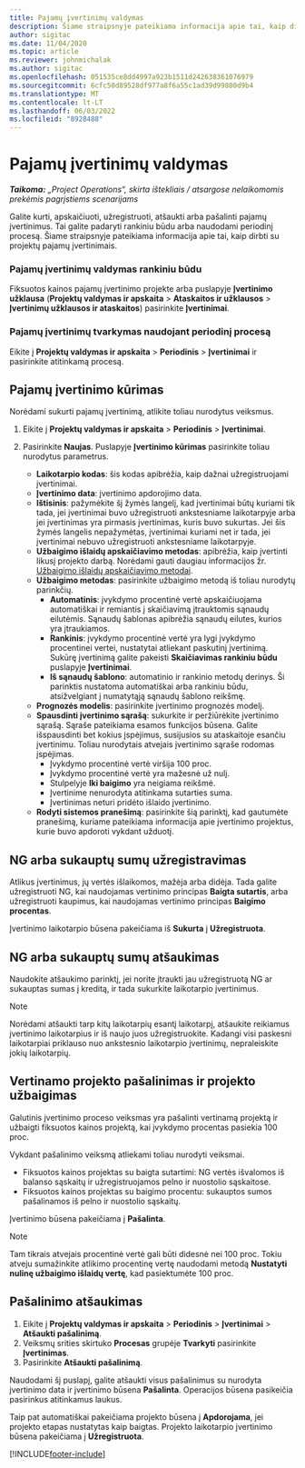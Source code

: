 ```yaml
---
title: Pajamų įvertinimų valdymas
description: Šiame straipsnyje pateikiama informacija apie tai, kaip dirbti su projektų pajamų įvertinimais.
author: sigitac
ms.date: 11/04/2020
ms.topic: article
ms.reviewer: johnmichalak
ms.author: sigitac
ms.openlocfilehash: 051535ce8dd4997a923b1511d242638361076979
ms.sourcegitcommit: 6cfc50d89528df977a8f6a55c1ad39d99800d9b4
ms.translationtype: MT
ms.contentlocale: lt-LT
ms.lasthandoff: 06/03/2022
ms.locfileid: "8928488"
---
```

# <a name="manage-revenue-estimates"></a>Pajamų įvertinimų valdymas

_**Taikoma:** „Project Operations“, skirta ištekliais / atsargose nelaikomomis prekėmis pagrįstiems scenarijams_

Galite kurti, apskaičiuoti, užregistruoti, atšaukti arba pašalinti pajamų įvertinimus. Tai galite padaryti rankiniu būdu arba naudodami periodinį procesą. Šiame straipsnyje pateikiama informacija apie tai, kaip dirbti su projektų pajamų įvertinimais.

### <a name="manage-revenue-estimates-manually"></a>Pajamų įvertinimų valdymas rankiniu būdu

Fiksuotos kainos pajamų įvertinimo projekte arba puslapyje **Įvertinimo užklausa** (**Projektų valdymas ir apskaita** > **Ataskaitos ir užklausos** > **Įvertinimų užklausos ir ataskaitos**) pasirinkite **Įvertinimai**.

### <a name="manage-revenue-estimates-using-a-periodic-process"></a>Pajamų įvertinimų tvarkymas naudojant periodinį procesą

Eikite į **Projektų valdymas ir apskaita** > **Periodinis** > **Įvertinimai** ir pasirinkite atitinkamą procesą.

## <a name="create-a-revenue-estimate"></a>Pajamų įvertinimo kūrimas

Norėdami sukurti pajamų įvertinimą, atlikite toliau nurodytus veiksmus. 

1. Eikite į **Projektų valdymas ir apskaita** > **Periodinis** > **Įvertinimai**.
2. Pasirinkite **Naujas**. Puslapyje **Įvertinimo kūrimas** pasirinkite toliau nurodytus parametrus.

   - **Laikotarpio kodas**: šis kodas apibrėžia, kaip dažnai užregistruojami įvertinimai.
   - **Įvertinimo data**: įvertinimo apdorojimo data.
   - **Ištisinis**: pažymėkite šį žymės langelį, kad įvertinimai būtų kuriami tik tada, jei įvertinimai buvo užregistruoti ankstesniame laikotarpyje arba jei įvertinimas yra pirmasis įvertinimas, kuris buvo sukurtas. Jei šis žymės langelis nepažymėtas, įvertinimai kuriami net ir tada, jei įvertinimai nebuvo užregistruoti ankstesniame laikotarpyje.
   - **Užbaigimo išlaidų apskaičiavimo metodas**: apibrėžia, kaip įvertinti likusį projekto darbą. Norėdami gauti daugiau informacijos žr. [Užbaigimo išlaidų apskaičiavimo metodai](cost-complete-methods.md).
   - **Užbaigimo metodas**: pasirinkite užbaigimo metodą iš toliau nurodytų parinkčių.
     - **Automatinis**: įvykdymo procentinė vertė apskaičiuojama automatiškai ir remiantis į skaičiavimą įtrauktomis sąnaudų eilutėmis. Sąnaudų šablonas apibrėžia sąnaudų eilutes, kurios yra įtraukiamos.
     - **Rankinis**: įvykdymo procentinė vertė yra lygi įvykdymo procentinei vertei, nustatytai atliekant paskutinį įvertinimą. Sukūrę įvertinimą galite pakeisti **Skaičiavimas rankiniu būdu** puslapyje **Įvertinimai**.
     - **Iš sąnaudų šablono**: automatinio ir rankinio metodų derinys. Ši parinktis nustatoma automatiškai arba rankiniu būdu, atsižvelgiant į numatytąją sąnaudų šablono reikšmę.
   - **Prognozės modelis**: pasirinkite įvertinimo prognozės modelį.
   - **Spausdinti įvertinimo sąrašą**: sukurkite ir peržiūrėkite įvertinimo sąrašą. Sąraše pateikiama esamos funkcijos būsena. Galite išspausdinti bet kokius įspėjimus, susijusios su ataskaitoje esančiu įvertinimu. Toliau nurodytais atvejais įvertinimo sąraše rodomas įspėjimas.
     - Įvykdymo procentinė vertė viršija 100 proc.
     - Įvykdymo procentinė vertė yra mažesnė už nulį.
     - Stulpelyje **Iki baigimo** yra neigiama reikšmė.
     - Įvertinime nenurodyta atitinkama sutarties suma.
     - Įvertinimas neturi pridėto išlaido įvertinimo.
   - **Rodyti sistemos pranešimą**: pasirinkite šią parinktį, kad gautumėte pranešimą, kuriame pateikiama informacija apie įvertinimo projektus, kurie buvo apdoroti vykdant užduotį.


## <a name="post-wip-or-accruals"></a>NG arba sukauptų sumų užregistravimas

Atlikus įvertinimus, jų vertės išlaikomos, mažėja arba didėja. Tada galite užregistruoti NG, kai naudojamas vertinimo principas **Baigta sutartis**, arba užregistruoti kaupimus, kai naudojamas vertinimo principas **Baigimo procentas**.
  
Įvertinimo laikotarpio būsena pakeičiama iš **Sukurta** į **Užregistruota**.

## <a name="reverse-wip-or-accruals"></a>NG arba sukauptų sumų atšaukimas

Naudokite atšaukimo parinktį, jei norite įtraukti jau užregistruotą NG ar sukauptas sumas į kreditą, ir tada sukurkite laikotarpio įvertinimus.

> [!NOTE]
> Norėdami atšaukti tarp kitų laikotarpių esantį laikotarpį, atšaukite reikiamus įvertinimo laikotarpius ir iš naujo juos užregistruokite. Kadangi visi paskesni laikotarpiai priklauso nuo ankstesnio laikotarpio įvertinimų, nepraleiskite jokių laikotarpių.

## <a name="eliminate-the-estimate-project-and-finish-the-project"></a>Vertinamo projekto pašalinimas ir projekto užbaigimas

Galutinis įvertinimo proceso veiksmas yra pašalinti vertinamą projektą ir užbaigti fiksuotos kainos projektą, kai įvykdymo procentas pasiekia 100 proc.

Vykdant pašalinimo veiksmą atliekami toliau nurodyti veiksmai.

- Fiksuotos kainos projektas su baigta sutartimi: NG vertės išvalomos iš balanso sąskaitų ir užregistruojamos pelno ir nuostolio sąskaitose.
- Fiksuotos kainos projektas su baigimo procentu: sukauptos sumos pašalinamos iš pelno ir nuostolio sąskaitų.

Įvertinimo būsena pakeičiama į **Pašalinta**.

> [!NOTE]
> Tam tikrais atvejais procentinė vertė gali būti didesnė nei 100 proc. Tokiu atveju sumažinkite atlikimo procentinę vertę naudodami metodą **Nustatyti nulinę užbaigimo išlaidų vertę**, kad pasiektumėte 100 proc.

## <a name="reverse-elimination"></a>Pašalinimo atšaukimas

1. Eikite į **Projektų valdymas ir apskaita** > **Periodinis** > **Įvertinimai** > **Atšaukti pašalinimą**. 
2. Veiksmų srities skirtuko **Procesas** grupėje **Tvarkyti** pasirinkite **Įvertinimas**. 
3. Pasirinkite **Atšaukti pašalinimą**.

Naudodami šį puslapį, galite atšaukti visus pašalinimus su nurodyta įvertinimo data ir įvertinimo būsena **Pašalinta**. Operacijos būsena pasikeičia pasirinkus atitinkamus laukus.

Taip pat automatiškai pakeičiama projekto būsena į **Apdorojama**, jei projekto etapas nustatytas kaip baigtas. Projekto laikotarpio įvertinimo būsena pakeičiama į **Užregistruota**.


[!INCLUDE[footer-include](../includes/footer-banner.md)]